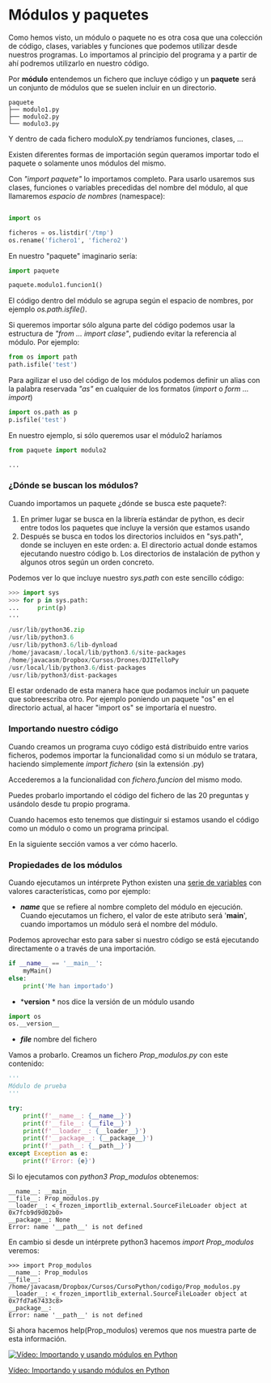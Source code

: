 # Módulos y paquetes

Como hemos visto, un módulo o paquete no es otra cosa que una colección de código, clases, variables y funciones que podemos utilizar desde nuestros programas. Lo importamos al principio del programa y a partir de ahí podremos utilizarlo en nuestro código.

Por **módulo** entendemos un fichero que incluye código y un **paquete** será un conjunto de módulos que se suelen incluir en un directorio.


```
paquete
├── modulo1.py
├── modulo2.py
└── modulo3.py

```
Y dentro de cada fichero moduloX.py tendríamos funciones, clases, ...

Existen diferentes formas de importación según queramos importar todo el paquete o solamente unos módulos del mismo. 

Con *"import paquete"* lo importamos completo. Para usarlo usaremos sus clases, funciones o variables precedidas del nombre del módulo, al que llamaremos *espacio de nombres* (namespace):

```python

import os

ficheros = os.listdir('/tmp')
os.rename('fichero1', 'fichero2')
```

En nuestro "paquete" imaginario sería:

```python
import paquete

paquete.modulo1.funcion1()
```

El código dentro del módulo se agrupa según el espacio de nombres, por ejemplo *os.path.isfile()*.

Si queremos importar sólo alguna parte del código podemos usar la estructura de *"from ... import clase"*, pudiendo evitar la referencia al módulo. Por ejemplo:

```python
from os import path
path.isfile('test')
```
Para agilizar el uso del código de los módulos podemos definir un alias con la palabra reservada *"as"* en cualquier de los formatos (*import* o *form ... import*)

```python
import os.path as p
p.isfile('test')
```


En nuestro ejemplo, si sólo queremos usar el módulo2 haríamos

```python
from paquete import modulo2

...
```

### ¿Dónde se buscan los módulos?

Cuando importamos un paquete ¿dónde se busca este paquete?:

1. En primer lugar se busca en la librería estándar de python, es decir entre todos los paquetes que incluye la versión que estamos usando
2. Después se busca en todos los directorios incluidos en "sys.path", donde se incluyen en este orden:
    a. El directorio actual donde estamos ejecutando nuestro código
    b. Los directorios de instalación de python y algunos otros según un orden concreto.

Podemos ver lo que incluye nuestro *sys.path* con este sencillo código:

```python
>>> import sys
>>> for p in sys.path:
...     print(p)
... 

/usr/lib/python36.zip
/usr/lib/python3.6
/usr/lib/python3.6/lib-dynload
/home/javacasm/.local/lib/python3.6/site-packages
/home/javacasm/Dropbox/Cursos/Drones/DJITelloPy
/usr/local/lib/python3.6/dist-packages
/usr/lib/python3/dist-packages
``` 

El estar ordenado de esta manera hace que podamos incluir un paquete que sobreescriba otro. Por ejemplo poniendo un paquete "os" en el directorio actual, al hacer "import os" se importaría el nuestro.

### Importando nuestro código

Cuando creamos un programa cuyo código está distribuido entre varios ficheros, podemos importar la funcionalidad como si un módulo se tratara, haciendo simplemente *import fichero* (sin la extensión .py)

Accederemos a la funcionalidad con *fichero.funcion* del mismo modo.

Puedes probarlo importando el código del fichero de las 20 preguntas y usándolo desde tu propio programa.

Cuando hacemos esto tenemos que distinguir si estamos usando el código como un módulo o como un programa principal. 

En la siguiente sección vamos a ver cómo hacerlo.

### Propiedades de los módulos

Cuando ejecutamos un intérprete Python existen una [serie de variables](https://docs.python.org/3/reference/import.html?highlight=__file__#import-related-module-attributes) con valores características, como por ejemplo:

* *__name__* que se refiere al nombre completo del módulo en ejecución. Cuando ejecutamos un fichero, el valor de este atributo será '__main__', cuando importamos un módulo será el nombre del módulo.

Podemos aprovechar esto para saber si nuestro código se está ejecutando directamente o a través de una importación.

```python
if __name__ == '__main__':
    myMain()
else:
    print('Me han importado')
```

* *__version__ * nos dice la versión de un módulo usando

```python
import os
os.__version__
```
* *__file__* nombre del fichero

Vamos a probarlo. Creamos un fichero *Prop_modulos.py* con este contenido:

```python
'''
Módulo de prueba
'''

try:
    print(f'__name__: {__name__}')
    print(f'__file__: {__file__}')
    print(f'__loader__: {__loader__}')
    print(f'__package__: {__package__}')
    print(f'__path__: {__path__}')    
except Exception as e:
    print(f'Error: {e}')
```

Si lo ejecutamos con *python3 Prop_modulos* obtenemos:
```
__name__: __main__
__file__: Prop_modulos.py
__loader__: <_frozen_importlib_external.SourceFileLoader object at 0x7fcb9d9d02b0>
__package__: None
Error: name '__path__' is not defined
```

En cambio si desde un intérprete python3 hacemos *import Prop_modulos* veremos:

```
>>> import Prop_modulos
__name__: Prop_modulos
__file__: /home/javacasm/Dropbox/Cursos/CursoPython/codigo/Prop_modulos.py
__loader__: <_frozen_importlib_external.SourceFileLoader object at 0x7fd7a67433c8>
__package__: 
Error: name '__path__' is not defined
```

Si ahora hacemos help(Prop_modulos) veremos que nos muestra parte de esta información.


[![Vídeo:  Importando y usando módulos en Python](https://img.youtube.com/vi/8eWnOE2_XSE/0.jpg)](https://drive.google.com/file/d/1W7A4rNrEZ0nhVWJ_Ja-9m6mThT_aK0Sm/view?usp=sharing)


[Vídeo:  Importando y usando módulos en Python](https://drive.google.com/file/d/1W7A4rNrEZ0nhVWJ_Ja-9m6mThT_aK0Sm/view?usp=sharing)


